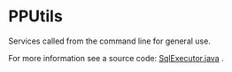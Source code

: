 # PPUtils

Services called from the command line for general use.

For more information see a source code: [SqlExecutor.java](../src/main/java/net/ponec/script/PPUtils.java) .
